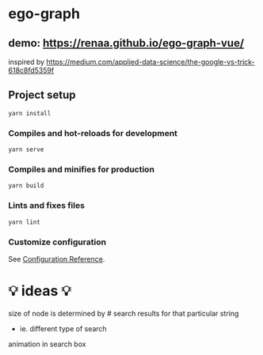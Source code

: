 # ego-graph

## demo: https://renaa.github.io/ego-graph-vue/
 
inspired by https://medium.com/applied-data-science/the-google-vs-trick-618c8fd5359f

## Project setup
```
yarn install
```

### Compiles and hot-reloads for development
```
yarn serve
```

### Compiles and minifies for production
```
yarn build
```

### Lints and fixes files
```
yarn lint
```

### Customize configuration
See [Configuration Reference](https://cli.vuejs.org/config/).


# 💡 ideas 💡
size of node is determined by # search results for that particular string
- ie. different type of search

animation in search box
